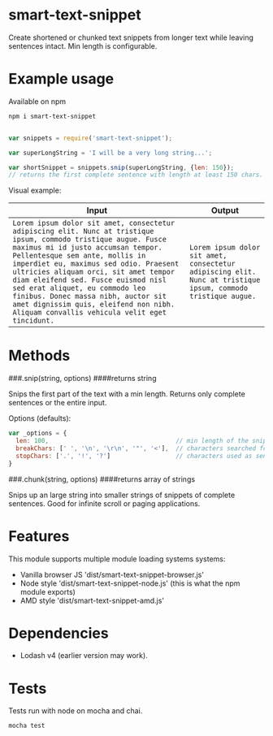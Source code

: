 smart-text-snippet
===================

Create shortened or chunked text snippets from longer text while leaving sentences intact. Min length is configurable.


Example usage
================

Available on npm

```bash
npm i smart-text-snippet
```


```javascript

var snippets = require('smart-text-snippet');

var superLongString = 'I will be a very long string...';

var shortSnippet = snippets.snip(superLongString, {len: 150});
// returns the first complete sentence with length at least 150 chars.

```


Visual example: 

| Input | Output | 
| ----- | ------ |
|``` Lorem ipsum dolor sit amet, consectetur adipiscing elit. Nunc at tristique ipsum, commodo tristique augue. Fusce maximus mi id justo accumsan tempor. Pellentesque sem ante, mollis in imperdiet eu, maximus sed odio. Praesent ultricies aliquam orci, sit amet tempor diam eleifend sed. Fusce euismod nisl sed erat aliquet, eu commodo leo finibus. Donec massa nibh, auctor sit amet dignissim quis, eleifend non nibh. Aliquam convallis vehicula velit eget tincidunt.  ```|```Lorem ipsum dolor sit amet, consectetur adipiscing elit. Nunc at tristique ipsum, commodo tristique augue.```|


Methods
========

###.snip(string, options)
####returns string

Snips the first part of the text with a min length. Returns only complete sentences or the entire input.

Options (defaults):
```javascript
var _options = { 
  len: 100,                                   // min length of the snippet
  breakChars: [' ', '\n', '\r\n', '"', '<'],  // characters searched for after a stopChar is found
  stopChars: ['.', '!', '?']                  // characters used as sentence enders.
}
```


###.chunk(string, options)
####returns array of strings

Snips up an large string into smaller strings of snippets of complete sentences. Good for infinite scroll or paging applications.




Features
==========

This module supports multiple module loading systems systems:

 - Vanilla browser JS 'dist/smart-text-snippet-browser.js'
 - Node style 'dist/smart-text-snippet-node.js' (this is what the npm module exports)
 - AMD style 'dist/smart-text-snippet-amd.js'


Dependencies
=============

 - Lodash v4 (earlier version may work).


Tests
=====

Tests run with node on mocha and chai. 

```bash
mocha test
```

